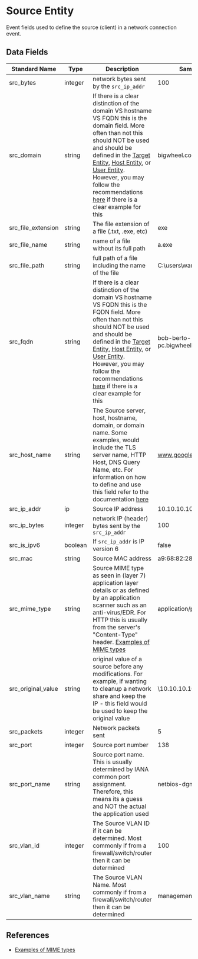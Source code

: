 # Source Entity
Event fields used to define the source (client) in a network connection event.

## Data Fields
|Standard Name|Type|Description|Sample Value|
|---|---|---|---|
| src_bytes|integer|network bytes sent by the `src_ip_addr`|100|
| src_domain|string|If there is a clear distinction of the domain VS hostname VS FQDN this is the domain field. More often than not this should NOT be used and should be defined in the [Target Entity](target.md), [Host Entity](host.md), or [User Entity](user.md). However, you may follow the recommendations [here](../../guidelines/domain_or_hostname_or_fqdn.md) if there is a clear example for this|bigwheel.corporation.local|
|src_file_extension|string|The file extension of a file (.txt, .exe, etc)|exe|
|src_file_name|string|name of a file without its full path|a.exe|
|src_file_path|string|full path of a file including the name of the file|C:\users\wardog\z.exe|
| src_fqdn|string|If there is a clear distinction of the domain VS hostname VS FQDN this is the FQDN field. More often than not this should NOT be used and should be defined in the [Target Entity](target.md), [Host Entity](host.md), or [User Entity](user.md). However, you may follow the recommendations [here](../../guidelines/domain_or_hostname_or_fqdn.md) if there is a clear example for this|bob-berto-pc.bigwheel.corporation.local|
| src_host_name|string|The Source server, host, hostname, domain, or domain name. Some examples, would include the TLS server name, HTTP Host, DNS Query Name, etc. For information on how to define and use this field refer to the documentation [here](../../guidelines/domain_or_hostname_or_fqdn.md)|www.google.com|
|src_ip_addr|ip|Source IP address|10.10.10.10|
| src_ip_bytes|integer|network IP (header) bytes sent by the `src_ip_addr`|100|
| src_is_ipv6|boolean|If `src_ip_addr` is IP version 6|false|
|src_mac|string|Source MAC address|a9:68:82:28:c4:6d|
| src_mime_type|string|Source MIME type as seen in (layer 7) application layer details or as defined by an application scanner such as an anti-virus/EDR. For HTTP this is usually from the server's "Content-Type" header. [Examples of MIME types](https://developer.mozilla.org/en-US/docs/Web/HTTP/Basics_of_HTTP/MIME_types/Complete_list_of_MIME_types)|application/pdf|
| src_original_value|string|original value of a source before any modifications. For example, if wanting to cleanup a network share and keep the IP - this field would be used to keep the original value|\\10.10.10.10|
|src_packets|integer|Network packets sent|5|
|src_port|integer|Source port number|138|
|src_port_name|string|Source port name. This is usually determined by IANA common port assignment. Therefore, this means its a guess and NOT the actual the application used|netbios-dgm|
|src_vlan_id|integer|The Source VLAN ID if it can be determined. Most commonly if from a firewall/switch/router then it can be determined|100|
|src_vlan_name|string|The Source VLAN Name. Most commonly if from a firewall/switch/router then it can be determined|management|

## References
* [Examples of MIME types](https://developer.mozilla.org/en-US/docs/Web/HTTP/Basics_of_HTTP/MIME_types/Complete_list_of_MIME_types)
